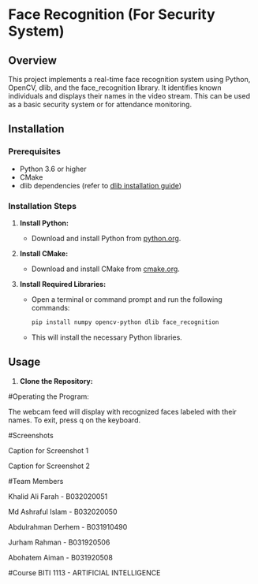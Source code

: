 # Face Recognition (For Security System)

## Overview

This project implements a real-time face recognition system using Python, OpenCV, dlib, and the face_recognition library. It identifies known individuals and displays their names in the video stream. This can be used as a basic security system or for attendance monitoring.

## Installation

### Prerequisites

- Python 3.6 or higher
- CMake
- dlib dependencies (refer to [dlib installation guide](https://github.com/davisking/dlib))

### Installation Steps

1. **Install Python:**
   - Download and install Python from [python.org](https://www.python.org/).

2. **Install CMake:**
   - Download and install CMake from [cmake.org](https://cmake.org/download/).

3. **Install Required Libraries:**
   - Open a terminal or command prompt and run the following commands:

     ```bash
     pip install numpy opencv-python dlib face_recognition
     ```

   - This will install the necessary Python libraries.

## Usage

1. **Clone the Repository:**

#Operating the Program:

The webcam feed will display with recognized faces labeled with their names.
To exit, press q on the keyboard.

#Screenshots

Caption for Screenshot 1


Caption for Screenshot 2

#Team Members

Khalid Ali Farah - B032020051

Md Ashraful Islam - B032020050

Abdulrahman Derhem - B031910490

Jurham Rahman - B031920506

Abohatem Aiman - B031920508

#Course 
BITI 1113 - ARTIFICIAL INTELLIGENCE



